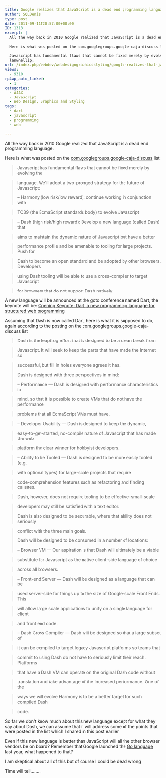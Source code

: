 ```yaml
---
title: Google realizes that JavaScript is a dead end programming language, to be replaced by Dart a new language
author: SQLDenis
type: post
date: 2011-09-11T20:57:00+00:00
ID: 1313
excerpt: |
  All the way back in 2010 Google realized that JavaScript is a dead end programming language.
  
  Here is what was posted on the com.googlegroups.google-caja-discuss list
  
  Javascript has fundamental flaws that cannot be fixed merely by evolving the
  lan&hellip;
url: /index.php/webdev/webdesigngraphicsstyling/google-realizes-that-javascript-is/
views:
  - 9310
rp4wp_auto_linked:
  - 1
categories:
  - AJAX
  - Javascript
  - Web Design, Graphics and Styling
tags:
  - dart
  - javascript
  - programming
  - web

---
```

All the way back in 2010 Google realized that JavaScript is a dead end programming language.

Here is what was posted on the [com.googlegroups.google-caja-discuss][1] list

> Javascript has fundamental flaws that cannot be fixed merely by evolving the
  
> language. We'll adopt a two-pronged strategy for the future of Javascript:
> 
> &#8211; Harmony (low risk/low reward): continue working in conjunction with
     
> TC39 (the EcmaScript standards body) to evolve Javascript
     
> &#8211; Dash (high risk/high reward): Develop a new language (called Dash) that
     
> aims to maintain the dynamic nature of Javascript but have a better
     
> performance profile and be amenable to tooling for large projects. Push for
     
> Dash to become an open standard and be adopted by other browsers. Developers
     
> using Dash tooling will be able to use a cross-compiler to target Javascript
     
> for browsers that do not support Dash natively.

A new language will be announced at the goto conference named Dart, the keynote will be: [Opening Keynote: Dart, a new programming language for structured web programming][2]

Assuming that Dash is now called Dart, here is what it is supposed to do, again according to the posting on the com.googlegroups.google-caja-discuss list

> Dash is the leapfrog effort that is designed to be a clean break from
  
> Javascript. It will seek to keep the parts that have made the Internet so
  
> successful, but fill in holes everyone agrees it has.
> 
> Dash is designed with three perspectives in mind:
> 
> &#8211; Performance &#8212; Dash is designed with performance characteristics in
     
> mind, so that it is possible to create VMs that do not have the performance
     
> problems that all EcmaScript VMs must have.
     
> &#8211; Developer Usability &#8212; Dash is designed to keep the dynamic,
     
> easy-to-get-started, no-compile nature of Javascript that has made the web
     
> platform the clear winner for hobbyist developers.
     
> &#8211; Ability to be Tooled &#8212; Dash is designed to be more easily tooled (e.g.
     
> with optional types) for large-scale projects that require
     
> code-comprehension features such as refactoring and finding callsites.
      
> Dash, however, does not require tooling to be effective&#8211;small-scale
     
> developers may still be satisfied with a text editor.
> 
> Dash is also designed to be securable, where that ability does not seriously
  
> conflict with the three main goals.
> 
> Dash will be designed to be consumed in a number of locations:
> 
> &#8211; Browser VM &#8212; Our aspiration is that Dash will ultimately be a viable
     
> substitute for Javascript as the native client-side language of choice
     
> across all browsers.
     
> &#8211; Front-end Server &#8212; Dash will be designed as a language that can be
     
> used server-side for things up to the size of Google-scale Front Ends. This
     
> will allow large scale applications to unify on a single language for client
     
> and front end code.
     
> &#8211; Dash Cross Compiler &#8212; Dash will be designed so that a large subset of
     
> it can be compiled to target legacy Javascript platforms so teams that
     
> commit to using Dash do not have to seriously limit their reach. Platforms
     
> that have a Dash VM can operate on the original Dash code without
     
> translation and take advantage of the increased performance. One of the
     
> ways we will evolve Harmony is to be a better target for such compiled Dash
     
> code.

So far we don't know much about this new language except for what they say about Dash, we can assume that it will address some of the points that were posted in the list which I shared in this post earlier

Even if this new language is better than JavaScript will all the other browser vendors be on board? Remember that Google launched the [Go language][3] last year, what happened to that?

I am skeptical about all of this but of course I could be dead wrong

Time will tell………

 [1]: http://markmail.org/message/uro3jtoitlmq6x7t
 [2]: http://gotocon.com/aarhus-2011/presentation/Opening%20Keynote:%20Dart,%20a%20new%20programming%20language%20for%20structured%20web%20programming
 [3]: http://golang.org/